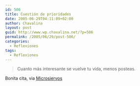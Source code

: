 ```yaml
---
id: 506
title: Cuestión de prioridades
date: 2005-06-29T04:11:09+02:00
author: Chavalina
layout: post
guid: http://www.wp.chavalina.net/?p=506
permalink: /2005/06/29/post-506/
categories:
  - Reflexiones
tags:
  - Reflexiones
---
```

> Cuanto más interesante se vuelve tu vida, menos posteas.

Bonita cita, via <a href="http://www.microsiervos.com/archivo/frases-citas/intereses.html" target="_blank">Microsiervos</a>